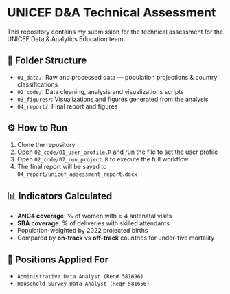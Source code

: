 # UNICEF D&A Technical Assessment

This repository contains my submission for the technical assessment for the UNICEF Data & Analytics Education team.

## 📁 Folder Structure

- `01_data/`: Raw and processed data — population projections & country classifications
- `02_code/`: Data cleaning, analysis and visualizations scripts
- `03_figures/`: Visualizations and figures generated from the analysis
- `04_report/`: Final report and figures

## ⚙️ How to Run

1. Clone the repository
2. Open `02_code/01_user_profile.R` and run the file to set the user profile
3. Open `02_code/07_run_project.R` to execute the full workflow
4. The final report will be saved to `04_report/unicef_assessment_report.docx`

## 📊 Indicators Calculated

- **ANC4 coverage**: % of women with ≥ 4 antenatal visits
- **SBA coverage**: % of deliveries with skilled attendants
- Population-weighted by 2022 projected births
- Compared by **on-track** vs **off-track** countries for under-five mortality

## 💬 Positions Applied For

- `Administrative Data Analyst (Req# 581696)`
- `Household Survey Data Analyst (Req# 581656)`

